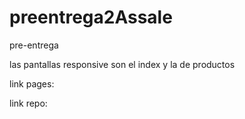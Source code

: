# preentrega2Assale
pre-entrega

las pantallas responsive son el index y la de productos

link pages:

link repo:
